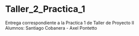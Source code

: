 # Taller_2_Practica_1
Entrega correspondiente a la Practica 1 de Taller de Proyecto II <br>
Alumnos: Santiago Cobanera - Axel Pontetto
